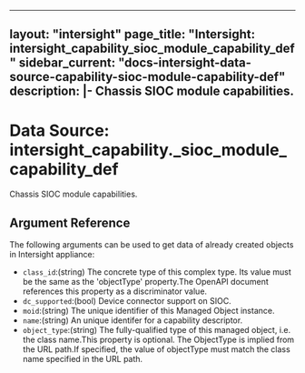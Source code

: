 
---
layout: "intersight"
page_title: "Intersight: intersight_capability_sioc_module_capability_def"
sidebar_current: "docs-intersight-data-source-capability-sioc-module-capability-def"
description: |-
Chassis SIOC module capabilities.
---

# Data Source: intersight_capability._sioc_module_capability_def
Chassis SIOC module capabilities.
## Argument Reference
The following arguments can be used to get data of already created objects in Intersight appliance:
* `class_id`:(string) The concrete type of this complex type. Its value must be the same as the 'objectType' property.The OpenAPI document references this property as a discriminator value. 
* `dc_supported`:(bool) Device connector support on SIOC. 
* `moid`:(string) The unique identifier of this Managed Object instance. 
* `name`:(string) An unique identifer for a capability descriptor. 
* `object_type`:(string) The fully-qualified type of this managed object, i.e. the class name.This property is optional. The ObjectType is implied from the URL path.If specified, the value of objectType must match the class name specified in the URL path. 
